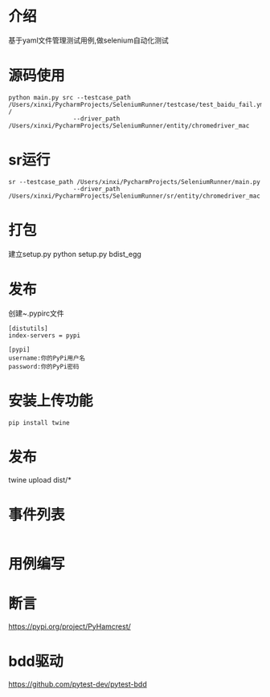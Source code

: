# 介绍
基于yaml文件管理测试用例,做selenium自动化测试

# 源码使用
```angularjs
python main.py src --testcase_path /Users/xinxi/PycharmProjects/SeleniumRunner/testcase/test_baidu_fail.yml /
                  --driver_path /Users/xinxi/PycharmProjects/SeleniumRunner/entity/chromedriver_mac
```
#  sr运行
```angularjs
sr --testcase_path /Users/xinxi/PycharmProjects/SeleniumRunner/main.py 
                  --driver_path /Users/xinxi/PycharmProjects/SeleniumRunner/sr/entity/chromedriver_mac
```


# 打包
建立setup.py
python setup.py bdist_egg

# 发布
创建~.pypirc文件
```angularjs
[distutils]
index-servers = pypi

[pypi]
username:你的PyPi用户名
password:你的PyPi密码
```

# 安装上传功能
```
pip install twine
```

# 发布
twine upload dist/*


# 事件列表
```angularjs

```

# 用例编写


# 断言

https://pypi.org/project/PyHamcrest/


# bdd驱动
https://github.com/pytest-dev/pytest-bdd
